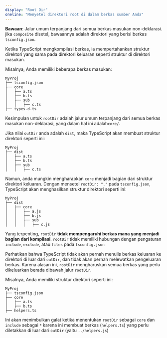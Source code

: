 ```yaml
---
display: "Root Dir"
oneline: "Menyetel direktori root di dalam berkas sumber Anda"
---
```


**Bawaan**: Jalur umum terpanjang dari semua berkas masukan non-deklarasi. jika `composite` disetel, bawaannya adalah direktori yang berisi berkas `tsconfig.json`.

Ketika TypeScript mengkompilasi berkas, ia mempertahankan struktur direktori yang sama pada direktori keluaran seperti struktur di direktori masukan.

Misalnya, Anda memiliki beberapa berkas masukan:

```
MyProj
├── tsconfig.json
├── core
│   ├── a.ts
│   ├── b.ts
│   ├── sub
│   │   ├── c.ts
├── types.d.ts
```

Kesimpulan untuk `rootDir` adalah jalur umum terpanjang dari semua berkas masukan non-deklarasi, yang dalam hal ini adalah`core/`.

Jika nilai `outDir` anda adalah `dist`, maka TypeScript akan membuat struktur direktori seperti ini:

```
MyProj
├── dist
│   ├── a.ts
│   ├── b.ts
│   ├── sub
│   │   ├── c.ts
```

Namun, anda mungkin mengharapkan `core` menjadi bagian dari struktur direktori keluaran.
Dengan mensetel `rootDir: "."` pada `tsconfig.json`, TypeScript akan menghasilkan struktur direktori seperti ini:

```
MyProj
├── dist
│   ├── core
│   │   ├── a.js
│   │   ├── b.js
│   │   ├── sub
│   │   │   ├── c.js
```

Yang terpenting, `rootDir` **tidak mempengaruhi berkas mana yang menjadi bagian dari kompilasi**.
`rootDir` tidak memiliki hubungan dengan pengaturan `include`, `exclude`, atau `files` pada `tsconfig.json`

Perhatikan bahwa TypeScript tidak akan pernah menulis berkas keluaran ke direktori di luar dari `outDir`, dan tidak akan pernah melewatkan pengeluaran berkas.
Karena alasan ini, `rootDir` mengharuskan semua berkas yang perlu dikeluarkan berada dibawah jalur `rootDir`.

Misalnya, Anda memiliki struktur direktori seperti ini:

```
MyProj
├── tsconfig.json
├── core
│   ├── a.ts
│   ├── b.ts
├── helpers.ts
```

Ini akan menimbulkan galat ketika menentukan `rootDir` sebagai `core` dan `include` sebagai `*` karena ini membuat berkas (`helpers.ts`) yang perlu diletakkan di luar dari `outDir` (yaitu `../helpers.js`)
